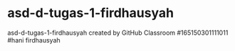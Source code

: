 # asd-d-tugas-1-firdhausyah
asd-d-tugas-1-firdhausyah created by GitHub Classroom
#165150301111011
#hani firdhausyah
